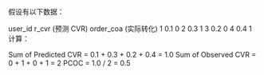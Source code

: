 假设有以下数据：

user_id	r_cvr (预测 CVR)	order_coa (实际转化)
1	0.1	0
2	0.3	1
3	0.2	0
4	0.4	1
计算：

Sum of Predicted CVR = 0.1 + 0.3 + 0.2 + 0.4 = 1.0
Sum of Observed CVR = 0 + 1 + 0 + 1 = 2
PCOC = 1.0 / 2 = 0.5
